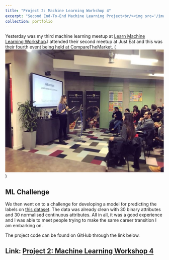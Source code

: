 ```yaml
---
title: "Project 2: Machine Learning Workshop 4"
excerpt: "Second End-To-End Machine Learning Project<br/><img src='/images/comparethemarket.png' style='width:500px'>"
collection: portfolio
---
```

Yesterday was my third machine learning meetup at <a href="https://www.meetup.com/Learn-machine-learning-london/" target="_blank">Learn Machine Learning Workshop</a>.I attended their second meetup at Just Eat and this was their fourth event being held at CompareTheMarket. (![alt text](/images/lml4.jpeg))

## ML Challenge
We then went on to a challenge for developing a model for predicting the labels on  <a href="https://github.com/abitravers1989/machine_learning_challenge/tree/master" target="_blank">this dataset</a>. The data was already clean with 30 binary attributes and 30 normalised continuous attributes.
All in all, it was a good experience and I was able to meet people trying to make the same career transition I am embarking on.

The project code can be found on GitHub through the link below.
## Link: **<a href="https://github.com/randallgyebi/Data-Science-Projects/blob/master/Machine_Learning_Workshop_4.ipynb" target="_blank">Project 2: Machine Learning Workshop 4</a>**
